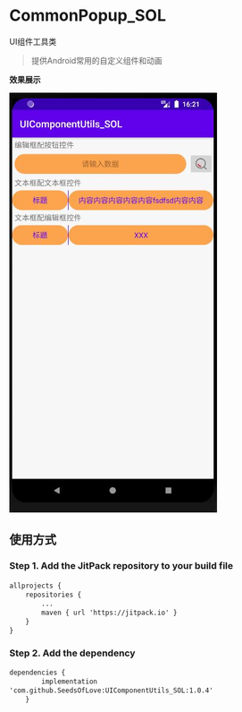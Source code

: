 # CommonPopup_SOL
UI组件工具类

>提供Android常用的自定义组件和动画

**效果展示**

![1.jpg](./img/1.jpg)

## 使用方式
### Step 1. Add the JitPack repository to your build file
```
allprojects {
    repositories {
        ...
        maven { url 'https://jitpack.io' }
    }
}
```
### Step 2. Add the dependency
```
dependencies {
        implementation 'com.github.SeedsOfLove:UIComponentUtils_SOL:1.0.4'
	}
```






















